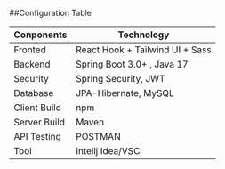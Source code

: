 ##Configuration Table

| Conponents  | Technology  |
|---|---|
| Fronted  | React Hook + Tailwind UI + Sass  |
| Backend  | Spring Boot 3.0+ , Java 17 |
| Security  |  Spring Security, JWT |
| Database  |  JPA-Hibernate, MySQL |
| Client Build  |  npm |
| Server Build  |  Maven |
| API Testing  |  POSTMAN |
| Tool  |  Intellj Idea/VSC |




